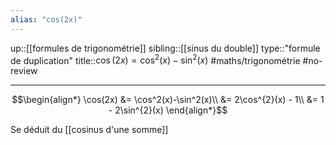 ```yaml
---
alias: "cos(2x)"
---
```

up::[[formules de trigonométrie]]
sibling::[[sinus du double]]
type::"formule de duplication"
title::$\cos(2x) = \cos^{2}(x) - \sin^{2}(x)$
#maths/trigonométrie #no-review  

---

$$\begin{align*}
\cos(2x) &= \cos^2(x)-\sin^2(x)\\
&= 2\cos^{2}(x) - 1\\
&= 1 - 2\sin^{2}(x)
\end{align*}$$

Se déduit du [[cosinus d'une somme]]